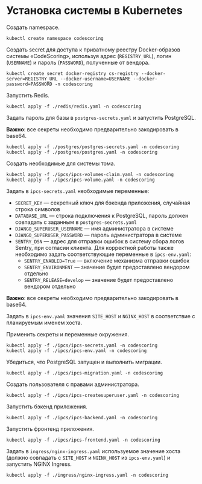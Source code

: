 # Установка системы в Kubernetes


Создать namespace.

```
kubectl create namespace codescoring
```

Создать secret для доступа к приватному реестру Docker-образов системы «CodeScoring», используя адрес (`REGISTRY_URL`), логин (`USERNAME`) и пароль (`PASSWORD`), полученные от вендора.

```
kubectl create secret docker-registry cs-registry --docker-server=REGISTRY_URL --docker-username=USERNAME --docker-password=PASSWORD -n codescoring
```


Запустить Redis.

```
kubectl apply -f ./redis/redis.yaml -n codescoring
```


Задать пароль для базы в `postgres-secrets.yaml` и запустить PostgreSQL.

**Важно**: все секреты необходимо предварительно закодировать в base64.

```
kubectl apply -f ./postgres/postgres-secrets.yaml -n codescoring
kubectl apply -f ./postgres/postgres.yaml -n codescoring
```


Создать необходимые для системы тома.

```
kubectl apply -f ./ipcs/ipcs-volumes-claim.yaml -n codescoring
kubectl apply -f ./ipcs/ipcs-volume.yaml -n codescoring
```

Задать в `ipcs-secrets.yaml` необходимые переменные:

- `SECRET_KEY` — секретный ключ для бэкенда приложения, случайная строка символов
- `DATABASE_URL` — строка подключения к PostgreSQL, пароль должен совпадать с заданным в `postgres-secrets.yaml`
- `DJANGO_SUPERUSER_USERNAME` — имя администратора в системе
- `DJANGO_SUPERUSER_PASSWORD` — пароль администратора в системе
- `SENTRY_DSN` — адрес для отправки ошибок в систему сбора логов Sentry, при согласии клиента. Для корректной работы также необходимо задать соответствующие переменные в `ipcs-env.yaml`:
    - `SENTRY_ENABLED=True` — включение механизма отправки ошибок
    - `SENTRY_ENVIRONMENT` — значение будет предоставлено вендором отдельно
    - `SENTRY_RELEASE=develop` — значение будет предоставлено вендором отдельно


**Важно**: все секреты необходимо предварительно закодировать в base64.


Задать в `ipcs-env.yaml` значения `SITE_HOST` и `NGINX_HOST` в соответствие с планируемым именем хоста.


Применить секреты и переменные окружения.

```
kubectl apply -f ./ipcs/ipcs-secrets.yaml -n codescoring
kubectl apply -f ./ipcs/ipcs-env.yaml -n codescoring
```


Убедиться, что PostgreSQL запущен и выполнить миграции.

```
kubectl apply -f ./ipcs/ipcs-migration.yaml -n codescoring
```


Создать пользователя с правами администратора.

```
kubectl apply -f ./ipcs/ipcs-createsuperuser.yaml -n codescoring
```


Запустить бэкенд приложения.

```
kubectl apply -f ./ipcs/ipcs-backend.yaml -n codescoring
```


Запустить фронтенд приложения.

```
kubectl apply -f ./ipcs/ipcs-frontend.yaml -n codescoring
```


Задать в `ingress/nginx-ingress.yaml` используемое значение хоста (должно совпадать с `SITE_HOST` и `NGINX_HOST` из `ipcs-env.yaml`) и запустить NGINX Ingress.

```
kubectl apply -f ./ingress/nginx-ingress.yaml -n codescoring
```